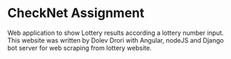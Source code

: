 # CheckNet Assignment
Web application to show Lottery results according a lottery number input.
This website was written by Dolev Drori with Angular, nodeJS and Django bot server for web scraping from lottery website.
